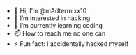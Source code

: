 - 👋 Hi, I’m @mAdtermixx10
- 👀 I’m interested in hacking 
- 🌱 I’m currently learning coding
- 📫 How to reach me no one can
- ⚡ Fun fact: I accidentally hacked myself

<!---
mAdtermixx10/mAdtermixx10 is a ✨ special ✨ repository because its `README.md` (this file) appears on your GitHub profile.
You can click the Preview link to take a look at your changes.
--->
